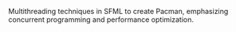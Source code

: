 Multithreading techniques in SFML to create Pacman, emphasizing concurrent programming and performance optimization.
